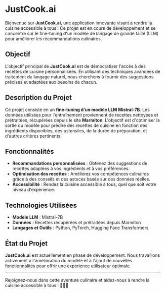 # JustCook.ai

Bienvenue sur **JustCook.ai**, une application innovante visant à rendre la cuisine accessible à tous ! Ce projet est en cours de développement et se concentre sur le fine-tuning d'un modèle de langage de grande taille (LLM) pour améliorer les recommandations culinaires.

## Objectif

L'objectif principal de **JustCook.ai** est de démocratiser l'accès à des recettes de cuisine personnalisées. En utilisant des techniques avancées de traitement du langage naturel, nous cherchons à fournir des suggestions précises et adaptées aux besoins de chacun.

## Description du Projet

Ce projet consiste en un **fine-tuning d'un modèle LLM Mistral-7B**. Les données utilisées pour l'entraînement proviennent de recettes nettoyées et prétraitées, récupérées depuis le site **Marmiton**. L'objectif est d'optimiser la sortie du modèle pour prédire des recettes de cuisine en fonction des ingrédients disponibles, des ustensiles, de la durée de préparation, et d'autres critères pertinents.

## Fonctionnalités

- **Recommandations personnalisées** : Obtenez des suggestions de recettes adaptées à vos ingrédients et à vos préférences.
- **Optimisation des recettes** : Améliorez vos compétences culinaires grâce à des conseils et des astuces basés sur des données réelles.
- **Accessibilité** : Rendez la cuisine accessible à tous, quel que soit votre niveau d'expérience.

## Technologies Utilisées

- **Modèle LLM** : Mistral-7B
- **Données** : Recettes récupérées et prétraitées depuis Marmiton
- **Langages et Outils** : Python, PyTorch, Hugging Face Transformers

## État du Projet

**JustCook.ai** est actuellement en phase de développement. Nous travaillons activement à l'amélioration du modèle et à l'ajout de nouvelles fonctionnalités pour offrir une expérience utilisateur optimale.

---

Rejoignez-nous dans cette aventure culinaire et aidez-nous à rendre la cuisine accessible à tous ! 🍴👨‍🍳
